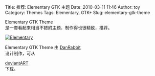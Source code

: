 Title: 推荐: Elementary GTK 主题
Date: 2010-03-11 11:46
Author: toy
Category: Themes
Tags: Elementary, GTK+
Slug: elementary-gtk-theme

Elementary GTK Theme  
是一套看起来相当不错的主题，制作得也很精致，推荐。

[![Elementary](http://i.linuxtoy.org/images/2010/03/elementary-gtk-theme-thumb.png)](http://i.linuxtoy.org/images/2010/03/elementary-gtk-theme.png)

Elementary GTK Theme 由 [DanRabbit](http://danrabbit.deviantart.com/)  
设计制作，可从  

[deviantART](http://danrabbit.deviantart.com/art/elementary-gtk-theme-83104033)  
下载。
